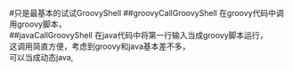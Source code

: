 #只是最基本的试试GroovyShell
##groovyCallGroovyShell
在groovy代码中调用groovy脚本，  
##javaCallGroovyShell
在java代码中将第一行输入当成groovy脚本运行，  
这调用简直方便，考虑到groovy和java基本差不多，  
可以当成动态java,  
